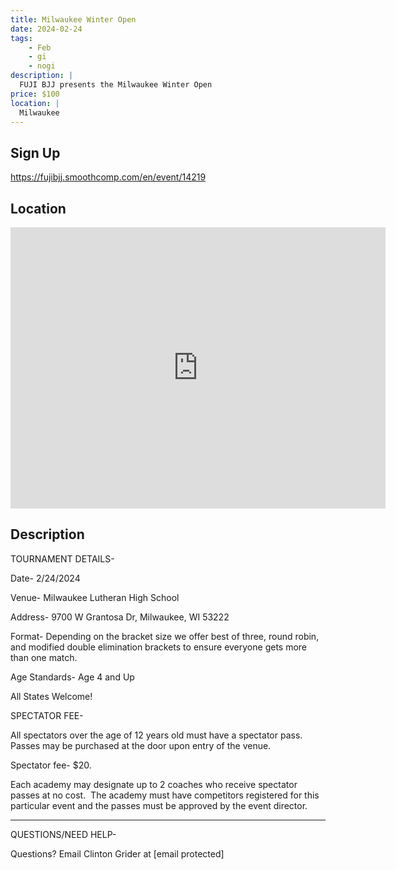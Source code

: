 ```yaml
---
title: Milwaukee Winter Open
date: 2024-02-24
tags:
    - Feb
    - gi 
    - nogi 
description: |
  FUJI BJJ presents the Milwaukee Winter Open
price: $100
location: |
  Milwaukee
---
```

## Sign Up
https://fujibjj.smoothcomp.com/en/event/14219

## Location
<iframe src="https://www.google.com/maps/embed?pb=!1m18!1m12!1m3!1d12345.6789!2d-88.0347487!3d43.0963353!2m3!1f0!2f0!3f0!3m2!1i1024!2i768!4f13.1!3m3!1m2!1s0x0%3A0x0!2z43.0963353!5e0!3m2!1sen!2sus!4v1234567890" width="600" height="450" style="border:0;" allowfullscreen="" loading="lazy"></iframe>

## Description
TOURNAMENT DETAILS- 


Date- 2/24/2024


Venue- Milwaukee Lutheran High School


Address- 9700 W Grantosa Dr, Milwaukee, WI 53222


Format- Depending on the bracket size we offer best of three, round robin, and modified double elimination brackets to ensure everyone gets more than one match.


Age Standards- Age 4 and Up


All States Welcome!


SPECTATOR FEE-


All spectators over the age of 12 years old must have a spectator pass.  Passes may be purchased at the door upon entry of the venue.



Spectator fee- $20.



Each academy may designate up to 2 coaches who receive spectator passes at no cost.  The academy must have competitors registered for this particular event and the passes must be approved by the event director.


_______________________________________________________________________________


QUESTIONS/NEED HELP-


Questions? Email Clinton Grider at [email protected]